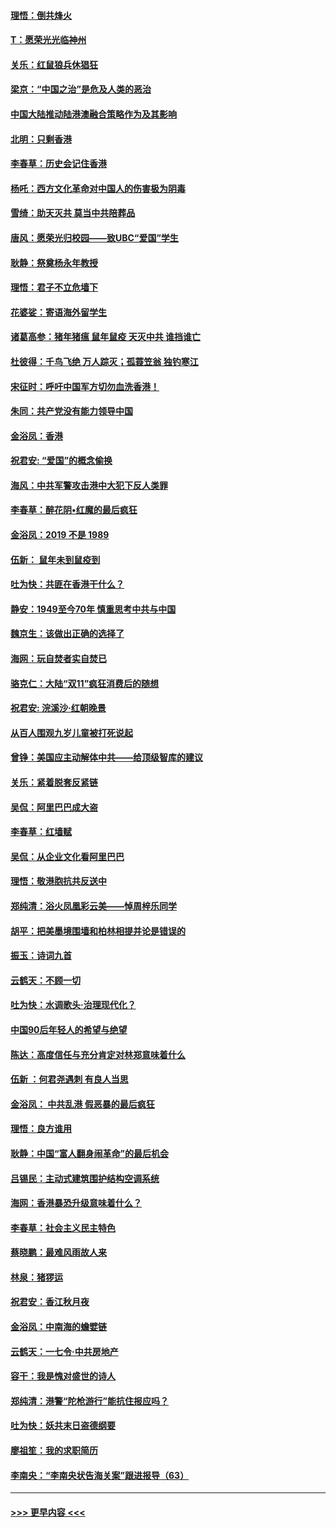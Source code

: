 #### [理悟：倒共烽火](../pages/nsc993/n11668844.md?t=11202201) 
#### [T：愿荣光光临神州](../pages/nsc993/n11668421.md?t=11202201) 
#### [关乐：红鼠狼兵休猖狂](../pages/nsc993/n11668378.md?t=11202201) 
#### [梁京：“中国之治”是危及人类的恶治](../pages/nsc993/n11668328.md?t=11202201) 
#### [中国大陆推动陆港澳融合策略作为及其影响](../pages/nsc993/n11668157.md?t=11202201) 
#### [北明：只剩香港](../pages/nsc993/n11668002.md?t=11202201) 
#### [李春草：历史会记住香港](../pages/nsc993/n11667927.md?t=11202201) 
#### [杨吒：西方文化革命对中国人的伤害极为阴毒](../pages/nsc993/n11664521.md?t=11202201) 
#### [雪绮：助天灭共 莫当中共陪葬品](../pages/nsc993/n11662650.md?t=11202201) 
#### [唐风：愿荣光归校园——致UBC“爱国”学生](../pages/nsc993/n11662194.md?t=11202201) 
#### [耿静：祭奠杨永年教授](../pages/nsc993/n11662514.md?t=11202201) 
#### [理悟：君子不立危墙下](../pages/nsc993/n11662172.md?t=11202201) 
#### [花婆娑：寄语海外留学生](../pages/nsc993/n11662121.md?t=11202201) 
#### [诸葛高参：猪年猪瘟 鼠年鼠疫 天灭中共 谁挡谁亡](../pages/nsc993/n11661980.md?t=11202201) 
#### [杜彼得：千鸟飞绝 万人踪灭；孤蓑笠翁 独钓寒江](../pages/nsc993/n11661170.md?t=11202201) 
#### [宋征时：呼吁中国军方切勿血洗香港！](../pages/nsc993/n11415318.md?t=11202201) 
#### [朱同：共产党没有能力领导中国](../pages/nsc993/n11660421.md?t=11202201) 
#### [金浴凤：香港](../pages/nsc993/n11660419.md?t=11202201) 
#### [祝君安: “爱国”的概念偷换](../pages/nsc993/n11659706.md?t=11202201) 
#### [海风：中共军警攻击港中大犯下反人类罪](../pages/nsc993/n11659632.md?t=11202201) 
#### [李春草：醉花阴•红魔的最后疯狂](../pages/nsc993/n11659287.md?t=11202201) 
#### [金浴凤：2019 不是 1989](../pages/nsc993/n11657663.md?t=11202201) 
#### [伍新： 鼠年未到鼠疫到](../pages/nsc993/n11655098.md?t=11202201) 
#### [吐为快：共匪在香港干什么？](../pages/nsc993/n11654891.md?t=11202201) 
#### [静安：1949至今70年 慎重思考中共与中国](../pages/nsc993/n11651244.md?t=11202201) 
#### [魏京生：该做出正确的选择了](../pages/nsc993/n11653084.md?t=11202201) 
#### [海网：玩自焚者实自焚已](../pages/nsc993/n11652423.md?t=11202201) 
#### [骆克仁：大陆“双11”疯狂消费后的随想](../pages/nsc993/n11652305.md?t=11202201) 
#### [祝君安: 浣溪沙·红朝晚景](../pages/nsc993/n11652258.md?t=11202201) 
#### [从百人围观九岁儿童被打死说起](../pages/nsc993/n11651030.md?t=11202201) 
#### [曾铮：美国应主动解体中共——给顶级智库的建议](../pages/nsc993/n11649888.md?t=11202201) 
#### [关乐：紧着脱套反紧链](../pages/nsc993/n11649069.md?t=11202201) 
#### [吴侃：阿里巴巴成大盗](../pages/nsc993/n11645523.md?t=11202201) 
#### [李春草：红墙赋](../pages/nsc993/n11646389.md?t=11202201) 
#### [吴侃：从企业文化看阿里巴巴](../pages/nsc993/n11645476.md?t=11202201) 
#### [理悟：敬港胞抗共反送中](../pages/nsc993/n11645466.md?t=11202201) 
#### [郑纯清：浴火凤凰彩云美——悼周梓乐同学](../pages/nsc993/n11645155.md?t=11202201) 
#### [胡平：把美墨境围墙和柏林相提并论是错误的](../pages/nsc993/n11645134.md?t=11202201) 
#### [振玉：诗词九首](../pages/nsc993/n11644081.md?t=11202201) 
#### [云鹤天：不顾一切](../pages/nsc993/n11643508.md?t=11202201) 
#### [吐为快：水调歌头·治理现代化？](../pages/nsc993/n11643485.md?t=11202201) 
#### [中国90后年轻人的希望与绝望](../pages/nsc993/n11642317.md?t=11202201) 
#### [陈达：高度信任与充分肯定对林郑意味着什么](../pages/nsc993/n11641441.md?t=11202201) 
#### [伍新 ：何君尧遇刺 有良人当思](../pages/nsc993/n11641503.md?t=11202201) 
#### [金浴凤： 中共乱港  假恶暴的最后疯狂](../pages/nsc993/n11641495.md?t=11202201) 
#### [理悟：良方谁用](../pages/nsc993/n11641463.md?t=11202201) 
#### [耿静：中国“富人翻身闹革命”的最后机会](../pages/nsc993/n11640655.md?t=11202201) 
#### [吕锡民：主动式建筑围护结构空调系统](../pages/nsc993/n11640168.md?t=11202201) 
#### [海网：香港暴恐升级意味着什么？](../pages/nsc993/n11635904.md?t=11202201) 
#### [李春草：社会主义民主特色](../pages/nsc993/n11634657.md?t=11202201) 
#### [蔡晓鹏：最难风雨故人来](../pages/nsc993/n11633145.md?t=11202201) 
#### [林泉：猪猡运](../pages/nsc993/n11631469.md?t=11202201) 
#### [祝君安：香江秋月夜](../pages/nsc993/n11631440.md?t=11202201) 
#### [金浴凤：中南海的蟾嬖链](../pages/nsc993/n11631290.md?t=11202201) 
#### [云鹤天：一七令·中共房地产](../pages/nsc993/n11630084.md?t=11202201) 
#### [容干：我是愧对盛世的诗人](../pages/nsc993/n11630059.md?t=11202201) 
#### [郑纯清：港警“陀枪游行”能抗住报应吗？](../pages/nsc993/n11629999.md?t=11202201) 
#### [吐为快：妖共末日盗德纲要](../pages/nsc993/n11628610.md?t=11202201) 
#### [廖祖笙：我的求职简历](../pages/nsc993/n11628492.md?t=11202201) 
#### [李南央：“李南央状告海关案”跟进报导（63）](../pages/nsc993/n11627039.md?t=11202201) 

----
#### [ >>> 更早内容 <<< ](../indexes/nsc993-earlier.md)
